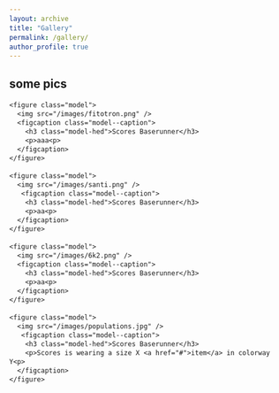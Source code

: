 ```yaml
---
layout: archive
title: "Gallery"
permalink: /gallery/
author_profile: true
---
```


  
<div class="lookbook-gallery">
  <h2 class="look-hed">some pics</h2>
  <div class="lookbook-grid" role="region">
    
    
    
    <figure class="model">
      <img src="/images/fitotron.png" />
      <figcaption class="model--caption">
        <h3 class="model-hed">Scores Baserunner</h3>
        <p>aaa<p>
      </figcaption>
    </figure>
    
    <figure class="model">
      <img src="/images/santi.png" />
       <figcaption class="model--caption">
        <h3 class="model-hed">Scores Baserunner</h3>
        <p>aa<p>
      </figcaption>
    </figure>
    
    <figure class="model">
      <img src="/images/6k2.png" />
      <figcaption class="model--caption">
        <h3 class="model-hed">Scores Baserunner</h3>
        <p>aa<p>
      </figcaption>
    </figure>
    
    <figure class="model">
      <img src="/images/populations.jpg" />
       <figcaption class="model--caption">
        <h3 class="model-hed">Scores Baserunner</h3>
        <p>Scores is wearing a size X <a href="#">item</a> in colorway Y<p>
      </figcaption>
    </figure>
  </div>
</div>

